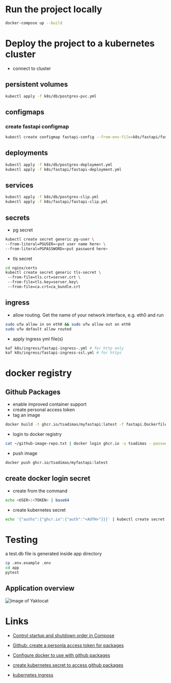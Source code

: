 # Run the project locally
```bash
docker-compose up --build
```

# Deploy the project to a kubernetes cluster

* connect to cluster

## persistent volumes
```bash
kubectl apply -f k8s/db/postgres-pvc.yml
```
## configmaps
### create fastapi configmap
```bash
kubectl create configmap fastapi-config --from-env-file=k8s/fastapi/fastapi.env
```

## deployments
```bash
kubectl apply -f k8s/db/postgres-deployment.yml
kubectl apply -f k8s/fastapi/fastapi-deployment.yml
```

## services
```bash
kubectl apply -f k8s/db/postgres-clip.yml
kubectl apply -f k8s/fastapi/fastapi-clip.yml

```
## secrets
* pg secret

```bash
kubectl create secret generic pg-user \
--from-literal=PGUSER=<put user name here> \
--from-literal=PGPASSWORD=<put password here>
```
* tls secret
```bash
cd nginx/certs
kubectl create secret generic tls-secret \ 
 --from-file=tls.crt=server.crt \             
 --from-file=tls.key=server.key\             
 --from-file=ca.crt=ca_bundle.crt
```

## ingress

* allow routing. Get the name of your network interface, e.g. eth0 and run
```bash
sudo ufw allow in on eth0 && sudo ufw allow out on eth0
sudo ufw default allow routed
```

* apply ingress yml file(s)
```bash
kaf k8s/ingress/fastapi-ingress-.yml # for http only
kaf k8s/ingress/fastapi-ingress-ssl.yml # for https
```
# docker registry
## Github Packages
* enable improved container support
* create personal access token
* tag an image
```bash
docker build -t ghcr.io/tsadimas/myfastapi:latest -f fastapi.Dockerfile .
```
* login to docker registry
```bash
cat ~/github-image-repo.txt | docker login ghcr.io -u tsadimas --password-stdin
```
* push image
```bash
docker push ghcr.io/tsadimas/myfastapi:latest
```

## create docker login secret
* create <AUTH> from the command
```bash
echo <USER>:<TOKEN> | base64
```
* create kubernetes secret
```bash
echo '{"auths":{"ghcr.io":{"auth":"<AUTH>"}}}' | kubectl create secret generic dockerconfigjson-github-com --type=kubernetes.io/dockerconfigjson --from-file=.dockerconfigjson=/dev/stdin
```

# Testing
a test.db file is generated inside app directory
```bash
cp .env.example .env
cd app
pytest
```


## Application overview

![Image of Yaktocat](assets/img/fastapi-lab.png)
# Links
* [Control startup and shutdown order in Compose](https://docs.docker.com/compose/startup-order/)

* [Github: create a personla access token for packages](https://docs.github.com/en/github/authenticating-to-github/creating-a-personal-access-token)

* [Configure docker to use with github packages](https://docs.github.com/en/packages/guides/configuring-docker-for-use-with-github-packages)

* [create kubernetes secret to access github packages](https://stackoverflow.com/questions/61912589/how-can-i-use-github-packages-docker-registry-in-kubernetes-dockerconfigjson)

* [kubernetes ingress](https://kubernetes.io/docs/concepts/services-networking/ingress/)